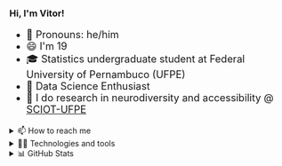### Hi, I'm Vitor!

<div style = 'font-size: 18px'>

- 💬 Pronouns: he/him
- 😄 I'm 19
- 🎓 Statistics undergraduate student at Federal University of Pernambuco (UFPE)
- 🔬 Data Science Enthusiast
- 🧠 I do research in neurodiversity and accessibility @ [SCIOT-UFPE](https://www.cin.ufpe.br/~sciot/)

</div>

<div>

<details><summary> 📫 How to reach me</summary>
  
[![LinkedIn](https://img.shields.io/badge/linkedin-0D1117?style=for-the-badge&logo=linkedin)](https://www.linkedin.com/in/vnco/)
[![E-mail](https://img.shields.io/badge/gmail-0D1117?style=for-the-badge&logo=gmail)](mailto:vnco@cin.ufpe.br)
[![More info](https://img.shields.io/badge/more_links-0D1117?style=for-the-badge&logo=about.me&logoColor=white)](https://www.cin.ufpe.br/~vnco/)

</details>

<details>
<summary>👨‍💻 Technologies and tools</summary>

[![Python](https://img.shields.io/badge/python-0D1117?style=for-the-badge&logo=python)](https://github.com/vitornegromonte?tab=repositories&q=&type=&language=python&sort=stargazers)
[![R](https://img.shields.io/badge/R-0D1117?style=for-the-badge&logo=r)](https://github.com/vitornegromonte?tab=repositories&q=&type=&language=r&sort=stargazers)
[![GitHub](https://img.shields.io/badge/github-0d1117?style=for-the-badge&logo=github)](https://github.com/vitornegromonte)
![Git](https://img.shields.io/badge/git-0d1117?style=for-the-badge&logo=git)
[![Jupyter](https://img.shields.io/badge/jupyter-0D1117?style=for-the-badge&logo=Jupyter)](https://github.com/vitornegromonte?tab=repositories&q=&type=&language=jupyter+notebook&sort=stargazers)
[![Visual Studio Code](https://img.shields.io/badge/Visual%20Studio%20Code-0D1117.svg?style=for-the-badge&logo=visual-studio-code&logoColor=blue)](https://gist.github.com/vitornegromonte/dbc965d65b7602b564487b2822353f9b)

</details>
<details> <summary> 📊 GitHub Stats </summary>
<div align='center'>
<a href="https://github.com/vitornegromonte">
  
  <img height="145em" src="https://github-readme-stats.vercel.app/api?username=vitornegromonte&show_icons=true&theme=github_dark&hide_border=true&include_all_commits=true&count_private=true"/>
  <img height="145em" src="https://github-readme-stats.vercel.app/api/top-langs/?username=vitornegromonte&layout=compact&langs_count=7&theme=github_dark&hide_border=true"/>
</a>
</details>
</div>
